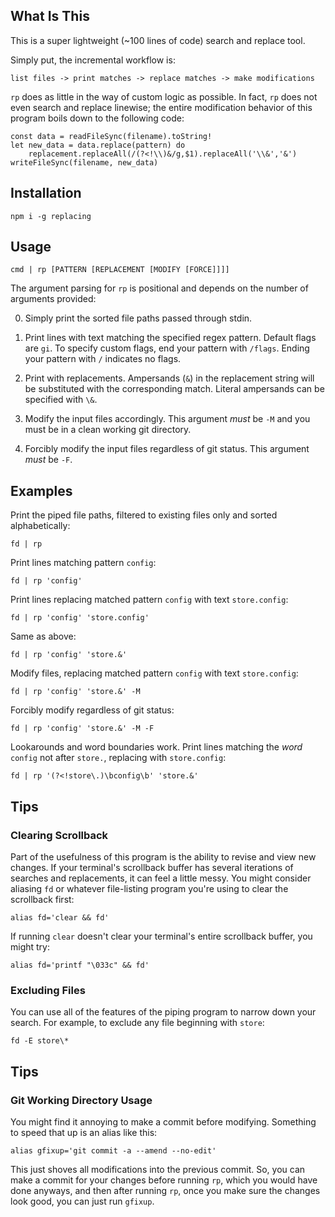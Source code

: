 ## What Is This
This is a super lightweight (~100 lines of code) search and replace tool.

Simply put, the incremental workflow is:
```
list files -> print matches -> replace matches -> make modifications
```

`rp` does as little in the way of custom logic as possible.
In fact, `rp` does not even search and replace linewise;
the entire modification behavior of this program boils down to the following code:
```
const data = readFileSync(filename).toString!
let new_data = data.replace(pattern) do
	replacement.replaceAll(/(?<!\\)&/g,$1).replaceAll('\\&','&')
writeFileSync(filename, new_data)
```

## Installation
```
npm i -g replacing
```

## Usage
```
cmd | rp [PATTERN [REPLACEMENT [MODIFY [FORCE]]]]
```
The argument parsing for `rp` is positional and depends on the number of arguments provided:

0. Simply print the sorted file paths passed through stdin.

1. Print lines with text matching the specified regex pattern. Default flags are `gi`.
To specify custom flags, end your pattern with `/flags`. Ending your pattern with `/` indicates no flags.

2. Print with replacements. Ampersands (`&`) in the replacement string will be substituted with the corresponding match.
Literal ampersands can be specified with `\&`.

3. Modify the input files accordingly. This argument *must* be `-M` and you must be in a clean working git directory.

4. Forcibly modify the input files regardless of git status. This argument *must* be `-F`.

## Examples

Print the piped file paths, filtered to existing files only and sorted alphabetically:
```
fd | rp
```

Print lines matching pattern `config`:
```
fd | rp 'config'
```

Print lines replacing matched pattern `config` with text `store.config`:
```
fd | rp 'config' 'store.config'
```

Same as above:
```
fd | rp 'config' 'store.&'
```

Modify files, replacing matched pattern `config` with text `store.config`:
```
fd | rp 'config' 'store.&' -M
```

Forcibly modify regardless of git status:
```
fd | rp 'config' 'store.&' -M -F
```

Lookarounds and word boundaries work. Print lines matching the *word* `config` not after `store.`, replacing with `store.config`:
```
fd | rp '(?<!store\.)\bconfig\b' 'store.&'
```

## Tips

### Clearing Scrollback
Part of the usefulness of this program is the ability to revise and view new changes.
If your terminal's scrollback buffer has several iterations of searches and replacements, it can feel a little messy.
You might consider aliasing `fd` or whatever file-listing program you're using to clear the scrollback first:
```
alias fd='clear && fd'
```
If running `clear` doesn't clear your terminal's entire scrollback buffer, you might try:
```
alias fd='printf "\033c" && fd'
```

### Excluding Files
You can use all of the features of the piping program to narrow down your search.
For example, to exclude any file beginning with `store`:
```
fd -E store\*
```

## Tips

### Git Working Directory Usage

You might find it annoying to make a commit before modifying.
Something to speed that up is an alias like this:

```
alias gfixup='git commit -a --amend --no-edit'
```

This just shoves all modifications into the previous commit.
So, you can make a commit for your changes before running `rp`,
which you would have done anyways,
and then after running `rp`, once you make sure the changes look good,
you can just run `gfixup`.
